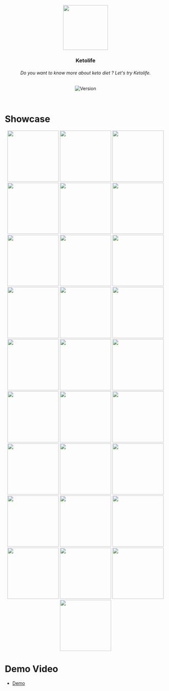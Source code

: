 <p align="center">
    <img src="https://raw.githubusercontent.com/mahmoud-eslami/resume/main/images/ketolife/ketoIcon.png" width="140">
    <h3 align="center">Ketolife</h3>
    <h6 align="center">Do you want to know more about keto diet ? Let's try Ketolife.</h6>
    <p align="center">
    <span>
        <img src="https://forthebadge.com/images/badges/built-with-love.svg" alt="Version">
        <!-- <img src="https://forthebadge.com/images/badges/open-source.svg"> -->
    </span>
</p><br>

# Showcase

<p align="center">
<img src="https://raw.githubusercontent.com/mahmoud-eslami/resume/main/images/ketolife/25.png" width="160"> <img src="https://raw.githubusercontent.com/mahmoud-eslami/resume/main/images/ketolife/26.png" width="160">
<img src="https://raw.githubusercontent.com/mahmoud-eslami/resume/main/images/ketolife/27.png" width="160">
<img src="https://raw.githubusercontent.com/mahmoud-eslami/resume/main/images/ketolife/28.png" width="160">
<img src="https://raw.githubusercontent.com/mahmoud-eslami/resume/main/images/ketolife/20.png" width="160">
<img src="https://raw.githubusercontent.com/mahmoud-eslami/resume/main/images/ketolife/21.png" width="160">
<img src="https://raw.githubusercontent.com/mahmoud-eslami/resume/main/images/ketolife/22.png" width="160">
<img src="https://raw.githubusercontent.com/mahmoud-eslami/resume/main/images/ketolife/16.png" width="160">
<img src="https://raw.githubusercontent.com/mahmoud-eslami/resume/main/images/ketolife/17.png" width="160">
<img src="https://raw.githubusercontent.com/mahmoud-eslami/resume/main/images/ketolife/23.png" width="160">
<img src="https://raw.githubusercontent.com/mahmoud-eslami/resume/main/images/ketolife/24.png" width="160">
<img src="https://raw.githubusercontent.com/mahmoud-eslami/resume/main/images/ketolife/1.png" width="160">
<img src="https://raw.githubusercontent.com/mahmoud-eslami/resume/main/images/ketolife/2.png" width="160">
<img src="https://raw.githubusercontent.com/mahmoud-eslami/resume/main/images/ketolife/3.png" width="160">
<img src="https://raw.githubusercontent.com/mahmoud-eslami/resume/main/images/ketolife/4.png" width="160">
<img src="https://raw.githubusercontent.com/mahmoud-eslami/resume/main/images/ketolife/5.png" width="160">
<img src="https://raw.githubusercontent.com/mahmoud-eslami/resume/main/images/ketolife/6.png" width="160">
<img src="https://raw.githubusercontent.com/mahmoud-eslami/resume/main/images/ketolife/7.png" width="160">
<img src="https://raw.githubusercontent.com/mahmoud-eslami/resume/main/images/ketolife/8.png" width="160">
<img src="https://raw.githubusercontent.com/mahmoud-eslami/resume/main/images/ketolife/9.png" width="160">
<img src="https://raw.githubusercontent.com/mahmoud-eslami/resume/main/images/ketolife/10.png" width="160">
<img src="https://raw.githubusercontent.com/mahmoud-eslami/resume/main/images/ketolife/11.png" width="160">
<img src="https://raw.githubusercontent.com/mahmoud-eslami/resume/main/images/ketolife/12.png" width="160">
<img src="https://raw.githubusercontent.com/mahmoud-eslami/resume/main/images/ketolife/13.png" width="160">
<img src="https://raw.githubusercontent.com/mahmoud-eslami/resume/main/images/ketolife/14.png" width="160">
<img src="https://raw.githubusercontent.com/mahmoud-eslami/resume/main/images/ketolife/15.png" width="160">
<img src="https://raw.githubusercontent.com/mahmoud-eslami/resume/main/images/ketolife/18.png" width="160">
<img src="https://raw.githubusercontent.com/mahmoud-eslami/resume/main/images/ketolife/19.png" width="160">
</p>

# Demo Video

* [Demo]()